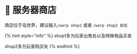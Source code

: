 # 🍠 服务器商店

商店位于岛世界，建议输入`/warp shop1` 或者 `/warp shop2 前往`

{% hint style="info" %}
shop1多为玩家出售处以及特殊物品买卖

shop2多为玩家购买处
{% endhint %}
